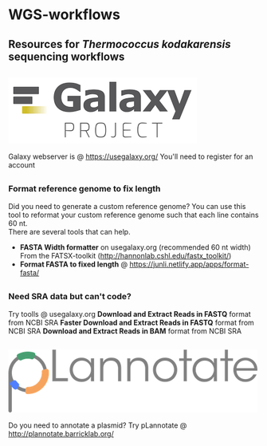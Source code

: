 # WGS-workflows
## Resources for *Thermococcus kodakarensis* sequencing workflows
##

![Alt text](/image_bank/usegalaxy.png?raw=true ".")

Galaxy webserver is @ https://usegalaxy.org/
You'll need to register for an account

##
### Format reference genome to fix length
Did you need to generate a custom reference genome? You can use this tool to reformat your custom reference genome such that each line contains 60 nt.  
There are several tools that can help.  
- **FASTA Width formatter** on usegalaxy.org (recommended 60 nt width) From the FATSX-toolkit (http://hannonlab.cshl.edu/fastx_toolkit/)
- **Format FASTA to fixed length** @ https://junli.netlify.app/apps/format-fasta/

##

### Need SRA data but can't code?
Try toolls @ usegalaxy.org
**Download and Extract Reads in FASTQ** format from NCBI SRA
**Faster Download and Extract Reads in FASTQ** format from NCBI SRA
**Download and Extract Reads in BAM** format from NCBI SRA

##
![Alt text](/image_bank/pLannotate.png?raw=true ".")

Do you need to annotate a plasmid? Try pLannotate @ http://plannotate.barricklab.org/
